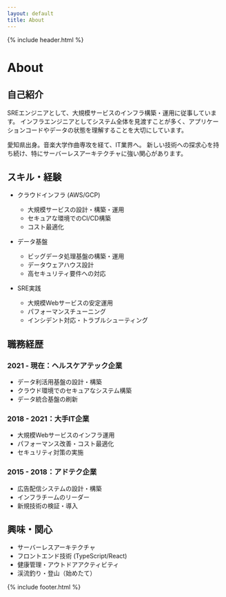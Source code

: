 ```yaml
---
layout: default
title: About
---
```


{% include header.html %}

# About

## 自己紹介

SREエンジニアとして、大規模サービスのインフラ構築・運用に従事しています。
インフラエンジニアとしてシステム全体を見渡すことが多く、アプリケーションコードやデータの状態を理解することを大切にしています。

愛知県出身。音楽大学作曲専攻を経て、IT業界へ。
新しい技術への探求心を持ち続け、特にサーバーレスアーキテクチャに強い関心があります。


## スキル・経験

* クラウドインフラ (AWS/GCP)
  - 大規模サービスの設計・構築・運用
  - セキュアな環境でのCI/CD構築
  - コスト最適化

* データ基盤
  - ビッグデータ処理基盤の構築・運用
  - データウェアハウス設計
  - 高セキュリティ要件への対応

* SRE実践
  - 大規模Webサービスの安定運用
  - パフォーマンスチューニング
  - インシデント対応・トラブルシューティング

## 職務経歴

### 2021 - 現在：ヘルスケアテック企業
- データ利活用基盤の設計・構築
- クラウド環境でのセキュアなシステム構築
- データ統合基盤の刷新

### 2018 - 2021：大手IT企業
- 大規模Webサービスのインフラ運用
- パフォーマンス改善・コスト最適化
- セキュリティ対策の実施

### 2015 - 2018：アドテク企業
- 広告配信システムの設計・構築
- インフラチームのリーダー
- 新規技術の検証・導入

## 興味・関心

* サーバーレスアーキテクチャ
* フロントエンド技術 (TypeScript/React)
* 健康管理・アウトドアアクティビティ
* 渓流釣り・登山（始めたて）

{% include footer.html %}

